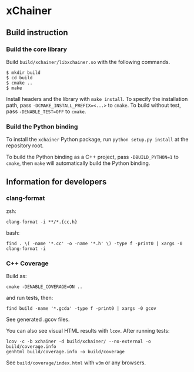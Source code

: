 # xChainer

## Build instruction

### Build the core library

Build `build/xchainer/libxchainer.so` with the following commands.

```shell-session
$ mkdir build
$ cd build
$ cmake ..
$ make
```

Install headers and the library with `make install`.
To specify the installation path, pass `-DCMAKE_INSTALL_PREFIX=<...>` to `cmake`. To build without test, pass `-DENABLE_TEST=OFF` to `cmake`.

### Build the Python binding

To install the `xchainer` Python package, run `python setup.py install` at the repository root.

To build the Python binding as a C++ project, pass `-DBUILD_PYTHON=1` to `cmake`,
then `make` will automatically build the Python binding.

## Information for developers

### clang-format

zsh:

```shell-session
clang-format -i **/*.{cc,h}
```

bash:

```shell-session
find . \( -name '*.cc' -o -name '*.h' \) -type f -print0 | xargs -0 clang-format -i
```

### C++ Coverage

Build as:

```
cmake -DENABLE_COVERAGE=ON ..
```

and run tests, then:

```shell-session
find build -name '*.gcda' -type f -print0 | xargs -0 gcov
```

See generated .gcov files.

You can also see visual HTML results with `lcov`. After running tests:

```shell-session
lcov -c -b xchainer -d build/xchainer/ --no-external -o build/coverage.info
genhtml build/coverage.info -o build/coverage
```

See `build/coverage/index.html` with `w3m` or any browsers.
